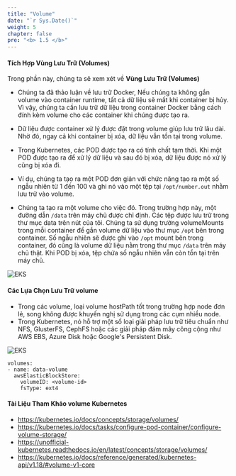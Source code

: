 ```yaml
---
title: "Volume"
date: "`r Sys.Date()`"
weight: 5
chapter: false
pre: "<b> 1.5 </b>"
---
```


#### Tích Hợp Vùng Lưu Trữ (Volumes)

Trong phần này, chúng ta sẽ xem xét về **Vùng Lưu Trữ (Volumes)**

- Chúng ta đã thảo luận về lưu trữ Docker, Nếu chúng ta không gắn volume vào container runtime, tất cả dữ liệu sẽ mất khi container bị hủy. Vì vậy, chúng ta cần lưu trữ dữ liệu trong container Docker bằng cách đính kèm volume cho các container khi chúng được tạo ra.
- Dữ liệu được container xử lý được đặt trong volume giúp lưu trữ lâu dài. Nhờ đó, ngay cả khi container bị xóa, dữ liệu vẫn tồn tại trong volume.

- Trong Kubernetes, các POD được tạo ra có tính chất tạm thời. Khi một POD được tạo ra để xử lý dữ liệu và sau đó bị xóa, dữ liệu được nó xử lý cũng bị xóa đi.
- Ví dụ, chúng ta tạo ra một POD đơn giản với chức năng tạo ra một số ngẫu nhiên từ 1 đến 100 và ghi nó vào một tệp tại `/opt/number.out` nhằm lưu trữ vào volume.
- Chúng ta tạo ra một volume cho việc đó. Trong trường hợp này, một đường dẫn `/data` trên máy chủ được chỉ định. Các tệp được lưu trữ trong thư mục data trên nút của tôi. Chúng ta sử dụng trường volumeMounts trong mỗi container để gắn volume dữ liệu vào thư mục `/opt` bên trong container. Số ngẫu nhiên sẽ được ghi vào `/opt` mount bên trong container, đó cũng là volume dữ liệu nằm trong thư mục `/data` trên máy chủ thật. Khi POD bị xóa, tệp chứa số ngẫu nhiên vẫn còn tồn tại trên máy chủ.

![EKS](/images/0005/00014.png?featherlight=false&width=90pc)



#### Các Lựa Chọn Lưu Trữ volume

- Trong các volume, loại volume hostPath tốt trong trường hợp node đơn lẻ, song không được khuyến nghị sử dụng trong các cụm nhiều node.
- Trong Kubernetes, nó hỗ trợ một số loại giải pháp lưu trữ tiêu chuẩn như NFS, GlusterFS, CephFS hoặc các giải pháp đám mây công cộng như AWS EBS, Azure Disk hoặc Google's Persistent Disk.

![EKS](/images/0005/00015.png?featherlight=false&width=90pc)



```
volumes:
- name: data-volume
  awsElasticBlockStore:
    volumeID: <volume-id>
    fsType: ext4
```

#### Tài Liệu Tham Khảo volume Kubernetes

- https://kubernetes.io/docs/concepts/storage/volumes/
- https://kubernetes.io/docs/tasks/configure-pod-container/configure-volume-storage/
- https://unofficial-kubernetes.readthedocs.io/en/latest/concepts/storage/volumes/
- https://kubernetes.io/docs/reference/generated/kubernetes-api/v1.18/#volume-v1-core